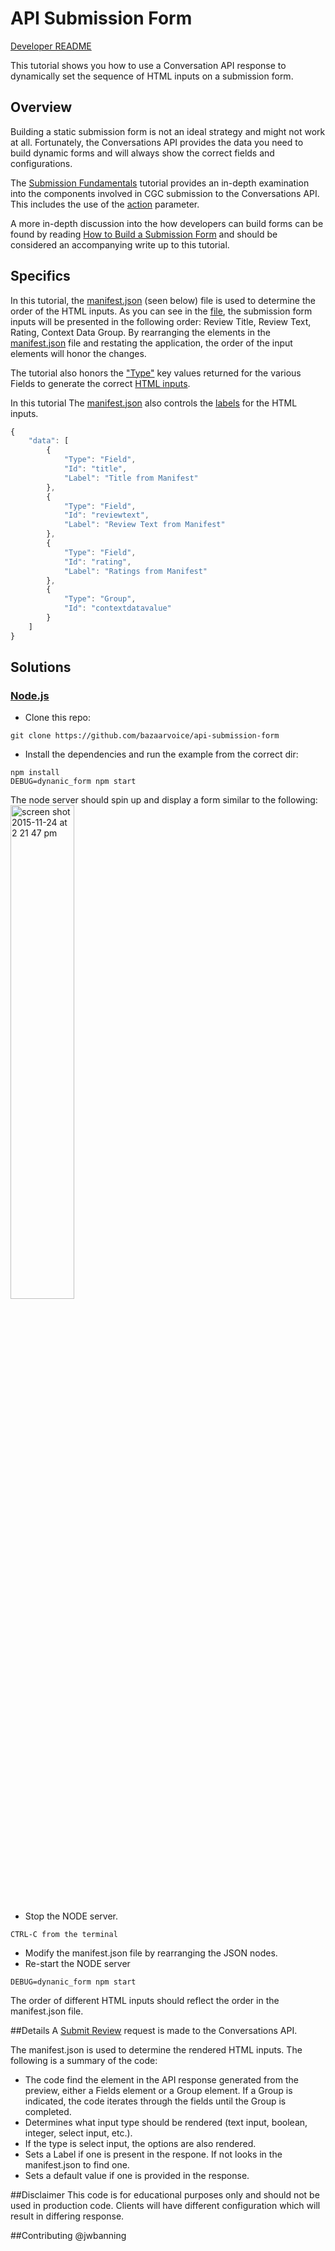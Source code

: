 # API Submission Form

[Developer README](/Contributing.md)

This tutorial shows you how to use a Conversation API response to dynamically set the sequence of HTML inputs on a submission form.

## Overview
Building a static submission form is not an ideal strategy and might not work at all. Fortunately, the Conversations API provides the data you need to build dynamic forms and will always show the correct fields and configurations.

The [Submission Fundamentals](https://developer.bazaarvoice.com/apis/conversations/tutorials/submission_fundamentals) tutorial provides an in-depth examination into the components involved in CGC submission to the Conversations API. This includes the use of the [action](https://developer.bazaarvoice.com/apis/conversations/tutorials/submission_fundamentals#the-action-parameter-and-the-submission-process) parameter. 

A more in-depth discussion into the how developers can build forms can be found by reading [How to Build a Submission Form](https://developer.bazaarvoice.com/apis/conversations/tutorials/How_to_Build_a_Submission_Form) and should be considered an accompanying write up to this tutorial. 

## Specifics
In this tutorial, the [manifest.json](/public/manifest.json) (seen below) file is used to determine the order of the HTML inputs. As you can see in the [file](/public/manifest.json), the submission form inputs will be presented in the following order: Review Title, Review Text, Rating, Context Data Group. By rearranging the elements in the [manifest.json](/public/manifest.json) file and restating the application, the order of the input elements will honor the changes. 

The tutorial also honors the ["Type"](https://developer.bazaarvoice.com/apis/conversations/tutorials/input_types) key values returned for the various Fields to generate the correct [HTML inputs](https://github.com/bazaarvoice/api-submission-form/blob/master/routes/index.js#L61).

In this tutorial The [manifest.json](/manifest.json) also controls the [labels](/routes/index.js#L102) for the HTML inputs.

```javascript
{
    "data": [
        {
            "Type": "Field",
            "Id": "title",
            "Label": "Title from Manifest"
        },
        {
            "Type": "Field",
            "Id": "reviewtext",
            "Label": "Review Text from Manifest"
        },
        {
            "Type": "Field",
            "Id": "rating",
            "Label": "Ratings from Manifest"
        },
        {
            "Type": "Group",
            "Id": "contextdatavalue"
        }
    ]
}
```

## Solutions

### [Node.js](https://github.com/bazaarvoice/api-submission-form/tree/master/Node.js)

- Clone this repo:
```
git clone https://github.com/bazaarvoice/api-submission-form
```

- Install the dependencies and run the example from the correct dir:
```
npm install
DEBUG=dynanic_form npm start
```

The node server should spin up and display a form similar to the following: 
<img width="45%" alt="screen shot 2015-11-24 at 2 21 47 pm" src="https://cloud.githubusercontent.com/assets/2584258/11379695/48dc6440-92b7-11e5-93b3-d3d62a3011e0.png">

- Stop the NODE server.
```
CTRL-C from the terminal
```

- Modify the manifest.json file by rearranging the JSON nodes.
- Re-start the NODE server
```
DEBUG=dynanic_form npm start
```

The order of different HTML inputs should reflect the order in the manifest.json file.

##Details
A <a href="https://developer.bazaarvoice.com/docs/read/conversations/reviews/submit">Submit Review</a> request is made to the Conversations API. 

The manifest.json is used to determine the rendered HTML inputs. The following is a summary of the code:
- The code find the element in the API response generated from the preview, either a Fields element or a Group element. If a Group is indicated, the code iterates through the fields until the Group is completed.  
- Determines what input type should be rendered (text input, boolean, integer, select input, etc.).
- If the type is select input, the options are also rendered.
- Sets a Label if one is present in the respone. If not looks in the manifest.json to find one.
- Sets a default value if one is provided in the response.

##Disclaimer
This code is for educational purposes only and should not be used in production code. Clients will have different configuration which will result in differing response. 

##Contributing
@jwbanning
